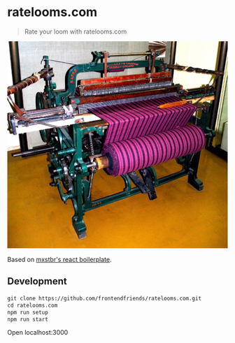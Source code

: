 # ratelooms.com

> Rate your loom with ratelooms.com


![Image of a loom](https://github.com/frontendfriends/ratelooms.com/blob/master/loom.jpg)

Based on [mxstbr's react boilerplate](http://www.reactboilerplate.com/ ).

## Development

    git clone https://github.com/frontendfriends/ratelooms.com.git
    cd ratelooms.com
    npm run setup
    npm run start
   
   Open localhost:3000
